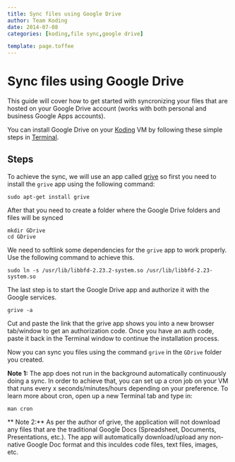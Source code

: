 ```yaml
---
title: Sync files using Google Drive
author: Team Koding
date: 2014-07-08
categories: [koding,file sync,google drive]

template: page.toffee
---
```


# Sync files using Google Drive

This guide will cover how to get started with syncronizing your files that are hosted on your Google Drive account (works
with both personal and business Google Apps accounts).

You can install Google Drive on your [Koding](https://koding.com) VM by following these simple steps in [Terminal](https://koding.com/Terminal).

## Steps
To achieve the sync, we will use an app called [grive](http://www.lbreda.com/grive/) so first you need to install the `grive` app using the following command:

```
sudo apt-get install grive
```

After that you need to create a folder where the Google Drive folders and files will be synced

```
mkdir GDrive
cd GDrive
```

We need to softlink some dependencies for the `grive` app to work properly. Use the following command to achieve this.

```
sudo ln -s /usr/lib/libbfd-2.23.2-system.so /usr/lib/libbfd-2.23-system.so
```

The last step is to start the Google Drive app and authorize it with the Google services.

``` 
grive -a
```

Cut and paste the link that the grive app shows you into a new browser tab/window to get an authorization code. 
Once you have an auth code, paste it back in the Terminal window to continue the installation process.

Now you can sync you files using the command `grive` in the `GDrive` folder you created.

**Note 1:** The app does not run in the background automatically continuously doing a sync. In order to achieve that, you can
set up a cron job on your VM that runs every x seconds/minutes/hours depending on your preference. To learn
more about cron, open up a new Terminal tab and type in:

```
man cron
```

** Note 2:** As per the author of grive, the application will not download any files that are the traditional Google Docs (Spreadsheet, Documents,
Presentations, etc.). The app will automatically download/upload any non-native Google Doc format and this inculdes
code files, text files, images, etc.
